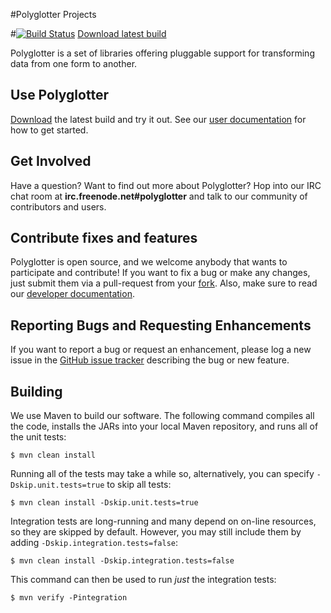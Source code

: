 #Polyglotter Projects

#[![Build Status](https://drone.io/github.com/Polyglotter/polyglotter/status.png)](https://drone.io/github.com/Polyglotter/polyglotter/latest) [Download latest build](https://drone.io/github.com/Polyglotter/polyglotter/files)

Polyglotter is a set of libraries offering pluggable support for transforming data from one form to another.

## Use Polyglotter

[Download](https://drone.io/github.com/Polyglotter/polyglotter-engine/files) the latest build and try it out.  See our [user documentation](https://github.com/Polyglotter/polyglotter/wiki/User-Documentation) for how to get started.

## Get Involved

Have a question? Want to find out more about Polyglotter?  Hop into our IRC chat room at **irc.freenode.net#polyglotter** and talk to our community of contributors and users.

## Contribute fixes and features

Polyglotter is open source, and we welcome anybody that wants to participate and contribute! If you want to fix a bug or make any changes, just submit them via a pull-request from your [fork](https://github.com/Polyglotter/polyglotter/fork). Also, make sure to read our [developer documentation](https://github.com/Polyglotter/polyglotter/wiki/Developer-Documentation).
  
## Reporting Bugs and Requesting Enhancements

If you want to report a bug or request an enhancement, please log a new issue in the [GitHub issue tracker](https://github.com/Polyglotter/polyglotter/issues/new) describing the bug or new feature.

## Building

We use Maven to build our software. The following command compiles all the code, installs the JARs into your local Maven repository, and runs all of the unit tests:

	$ mvn clean install

Running all of the tests may take a while so, alternatively, you can specify `-Dskip.unit.tests=true` to skip all tests:

    $ mvn clean install -Dskip.unit.tests=true
    
Integration tests are long-running and many depend on on-line resources, so they are skipped by default. However, you may still include them by adding `-Dskip.integration.tests=false`:

    $ mvn clean install -Dskip.integration.tests=false
	
This command can then be used to run *just* the integration tests:

	$ mvn verify -Pintegration
